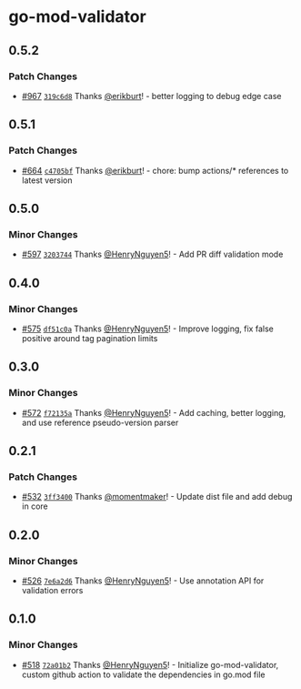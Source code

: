 # go-mod-validator

## 0.5.2

### Patch Changes

- [#967](https://github.com/smartcontractkit/.github/pull/967)
  [`319c6d8`](https://github.com/smartcontractkit/.github/commit/319c6d8532eff1f68139eb5a5fcfbd5e23492adf)
  Thanks [@erikburt](https://github.com/erikburt)! - better logging to debug
  edge case

## 0.5.1

### Patch Changes

- [#664](https://github.com/smartcontractkit/.github/pull/664)
  [`c4705bf`](https://github.com/smartcontractkit/.github/commit/c4705bfdbf6c8e57c080d82a3c4f013aa96a2dfb)
  Thanks [@erikburt](https://github.com/erikburt)! - chore: bump actions/\*
  references to latest version

## 0.5.0

### Minor Changes

- [#597](https://github.com/smartcontractkit/.github/pull/597)
  [`3203744`](https://github.com/smartcontractkit/.github/commit/3203744b59d8ebba43cfeee575212205606b2b00)
  Thanks [@HenryNguyen5](https://github.com/HenryNguyen5)! - Add PR diff
  validation mode

## 0.4.0

### Minor Changes

- [#575](https://github.com/smartcontractkit/.github/pull/575)
  [`df51c0a`](https://github.com/smartcontractkit/.github/commit/df51c0a98760e2ab723d90c0b49ac49317f84bff)
  Thanks [@HenryNguyen5](https://github.com/HenryNguyen5)! - Improve logging,
  fix false positive around tag pagination limits

## 0.3.0

### Minor Changes

- [#572](https://github.com/smartcontractkit/.github/pull/572)
  [`f72135a`](https://github.com/smartcontractkit/.github/commit/f72135af430664fba28efd54e52de03de54191e9)
  Thanks [@HenryNguyen5](https://github.com/HenryNguyen5)! - Add caching, better
  logging, and use reference pseudo-version parser

## 0.2.1

### Patch Changes

- [#532](https://github.com/smartcontractkit/.github/pull/532)
  [`3ff3400`](https://github.com/smartcontractkit/.github/commit/3ff34007fa2424e317969ae3ea290d923cea567c)
  Thanks [@momentmaker](https://github.com/momentmaker)! - Update dist file and
  add debug in core

## 0.2.0

### Minor Changes

- [#526](https://github.com/smartcontractkit/.github/pull/526)
  [`7e6a2d6`](https://github.com/smartcontractkit/.github/commit/7e6a2d6eb3fb9700038db9549c0dd8f63dd97419)
  Thanks [@HenryNguyen5](https://github.com/HenryNguyen5)! - Use annotation API
  for validation errors

## 0.1.0

### Minor Changes

- [#518](https://github.com/smartcontractkit/.github/pull/518)
  [`72a01b2`](https://github.com/smartcontractkit/.github/commit/72a01b25a8d31c8fe3dee5e74eaf936eb42064ec)
  Thanks [@HenryNguyen5](https://github.com/HenryNguyen5)! - Initialize
  go-mod-validator, custom github action to validate the dependencies in go.mod
  file

